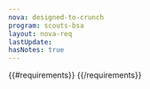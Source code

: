 ```yaml
---
nova: designed-to-crunch
program: scouts-bsa
layout: nova-req
lastUpdate:
hasNotes: true
---
```


{{#requirements}}
{{/requirements}}
